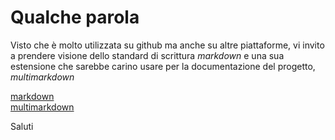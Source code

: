 Qualche parola
==============

Visto che è molto utilizzata su github ma anche su altre piattaforme, vi invito a prendere visione 
dello standard di scrittura *markdown* e una sua estensione che sarebbe carino usare per la documentazione del 
progetto, *multimarkdown*

[markdown](http://en.wikipedia.org/wiki/Markdown)  
[multimarkdown](http://fletcherpenney.net/multimarkdown/)

Saluti
